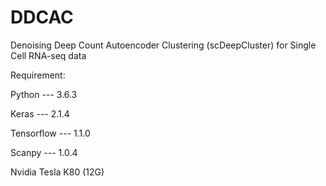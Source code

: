 # DDCAC
Denoising Deep Count Autoencoder Clustering (scDeepCluster) for Single Cell RNA-seq data

Requirement:

Python --- 3.6.3

Keras --- 2.1.4

Tensorflow --- 1.1.0

Scanpy --- 1.0.4

Nvidia Tesla K80 (12G)
